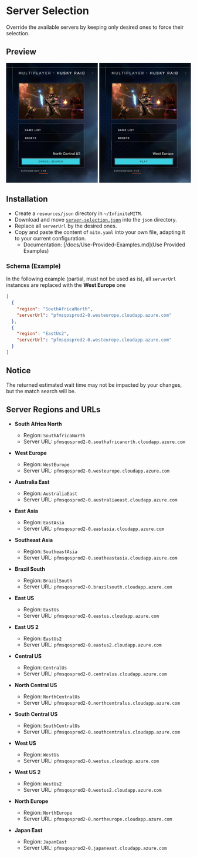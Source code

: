 # Server Selection

Override the available servers by keeping only desired ones to force their selection.

## Preview

<p align="center">
    <img alt="InfiniteMITM - Server Selection" title="InfiniteMITM - Server Selection" src="./preview.png?v=1" width="920" />
</p>

## Installation

-   Create a `resources/json` directory in `~/InfiniteMITM`.
-   Download and move [`server-selection.json`](./resources/json/server-selection.json) into the `json` directory.
-   Replace all `serverUrl` by the desired ones.
-   Copy and paste the content of `mitm.yaml` into your own file, adapting it to your current configuration.
    -   Documentation: [/docs/Use-Provided-Examples.md](Use Provided Examples)

### Schema (Example)

In the following example (partial, must not be used as is), all `serverUrl` instances are replaced with the **West Europe** one

```json
[
  {
    "region": "SouthAfricaNorth",
    "serverUrl": "pfmsqosprod2-0.westeurope.cloudapp.azure.com"
  },
  {
    "region": "EastUs2",
    "serverUrl": "pfmsqosprod2-0.westeurope.cloudapp.azure.com"
  }
]
```

## Notice

The returned estimated wait time may not be impacted by your changes, but the match search will be.

## Server Regions and URLs

- **South Africa North**
  - Region: `SouthAfricaNorth`
  - Server URL: `pfmsqosprod2-0.southafricanorth.cloudapp.azure.com`

- **West Europe**
  - Region: `WestEurope`
  - Server URL: `pfmsqosprod2-0.westeurope.cloudapp.azure.com`

- **Australia East**
  - Region: `AustraliaEast`
  - Server URL: `pfmsqosprod2-0.australiaeast.cloudapp.azure.com`

- **East Asia**
  - Region: `EastAsia`
  - Server URL: `pfmsqosprod2-0.eastasia.cloudapp.azure.com`

- **Southeast Asia**
  - Region: `SoutheastAsia`
  - Server URL: `pfmsqosprod2-0.southeastasia.cloudapp.azure.com`

- **Brazil South**
  - Region: `BrazilSouth`
  - Server URL: `pfmsqosprod2-0.brazilsouth.cloudapp.azure.com`

- **East US**
  - Region: `EastUs`
  - Server URL: `pfmsqosprod2-0.eastus.cloudapp.azure.com`

- **East US 2**
  - Region: `EastUs2`
  - Server URL: `pfmsqosprod2-0.eastus2.cloudapp.azure.com`

- **Central US**
  - Region: `CentralUs`
  - Server URL: `pfmsqosprod2-0.centralus.cloudapp.azure.com`

- **North Central US**
  - Region: `NorthCentralUs`
  - Server URL: `pfmsqosprod2-0.northcentralus.cloudapp.azure.com`

- **South Central US**
  - Region: `SouthCentralUs`
  - Server URL: `pfmsqosprod2-0.southcentralus.cloudapp.azure.com`

- **West US**
  - Region: `WestUs`
  - Server URL: `pfmsqosprod2-0.westus.cloudapp.azure.com`

- **West US 2**
  - Region: `WestUs2`
  - Server URL: `pfmsqosprod2-0.westus2.cloudapp.azure.com`

- **North Europe**
  - Region: `NorthEurope`
  - Server URL: `pfmsqosprod2-0.northeurope.cloudapp.azure.com`

- **Japan East**
  - Region: `JapanEast`
  - Server URL: `pfmsqosprod2-0.japaneast.cloudapp.azure.com`
